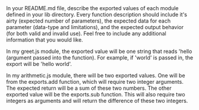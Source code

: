 ##
In your README.md file, describe the exported values of each module defined in your lib directory. Every function description should include it's airty (expected number of parameters), the expected data for each parameter (data-type and limitations), and the expected output behavior (for both valid and invalid use). Feel free to include any additional information that you would like.

In my greet.js module, the exported value will be one string that reads 'hello (argument passed into the function).  For example, if 'world' is passed in, the export will be 'hello world'. 

In my arithmetic.js module, there will be two exported values.  One will be from the exports.add function, which will require two integer arguments.  The expected return will be a sum of these two numbers.
The other exported value will be the exports.sub function.  This will also require two integers as arguments and will return the difference of these two integers. 